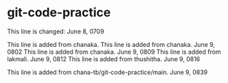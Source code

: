 # git-code-practice

This line is changed: June 8, 0709

This line is added from chanaka.
This line is added from chanaka. June 9, 0802
This line is added from chanaka. June 9, 0809
This line is added from lakmali. June 9, 0812
This line is added from thushitha. June 9, 0816



This line is added from chana-tb/git-code-practice/main. June 9, 0839

